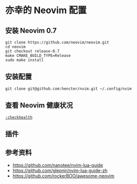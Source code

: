 # 亦幸的 Neovim 配置

## 安装 Neovim 0.7

```shell
git clone https://github.com/neovim/neovim.git
cd neovim
git checkout release-0.7
make CMAKE_BUILD_TYPE=Release
sudo make install
```

## 安装配置

```shell
git clone git@github.com:hencter/nvim.git ~/.config/nvim
```

## 查看 Neovim 健康状况

[`:checkhealth`]("https://neovim.io/doc/user/pi_health.html#:checkhealth")


## 插件


## 参考资料
- https://github.com/nanotee/nvim-lua-guide
- https://github.com/glepnir/nvim-lua-guide-zh
- https://github.com/rockerBOO/awesome-neovim


